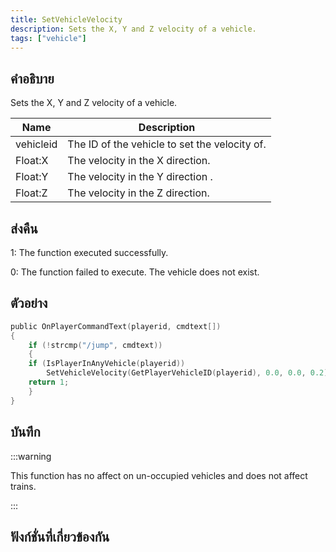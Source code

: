 ```yaml
---
title: SetVehicleVelocity
description: Sets the X, Y and Z velocity of a vehicle.
tags: ["vehicle"]
---
```


## คำอธิบาย

Sets the X, Y and Z velocity of a vehicle.

| Name      | Description                                   |
| --------- | --------------------------------------------- |
| vehicleid | The ID of the vehicle to set the velocity of. |
| Float:X   | The velocity in the X direction.              |
| Float:Y   | The velocity in the Y direction .             |
| Float:Z   | The velocity in the Z direction.              |

## ส่งคืน

1: The function executed successfully.

0: The function failed to execute. The vehicle does not exist.

## ตัวอย่าง

```c
public OnPlayerCommandText(playerid, cmdtext[])
{
    if (!strcmp("/jump", cmdtext))
    {
    if (IsPlayerInAnyVehicle(playerid))
        SetVehicleVelocity(GetPlayerVehicleID(playerid), 0.0, 0.0, 0.2);
    return 1;
    }
}
```

## บันทึก

:::warning

This function has no affect on un-occupied vehicles and does not affect trains.

:::

## ฟังก์ชั่นที่เกี่ยวข้องกัน
